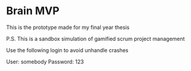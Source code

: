 # Brain MVP

This is the prototype made for my final year thesis

P.S. This is a sandbox simulation of gamified scrum project management

Use the following login to avoid unhandle crashes 

User: somebody
Password: 123
